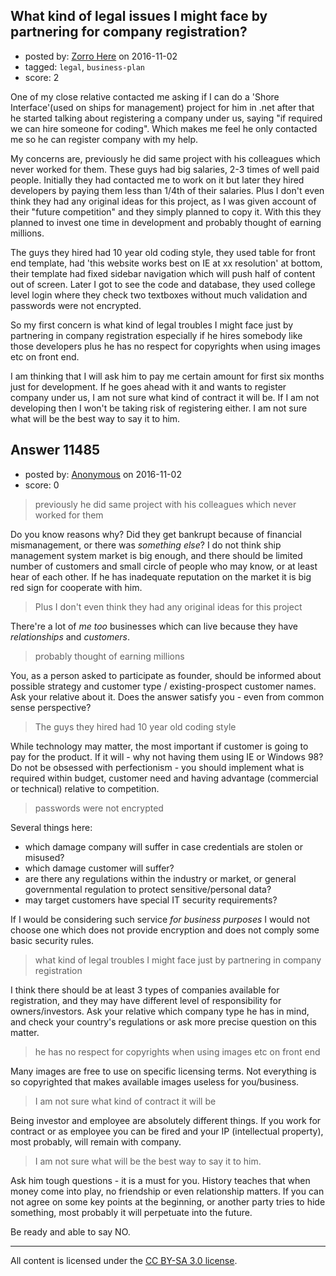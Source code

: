 ## What kind of legal issues I might face by partnering for company registration?

- posted by: [Zorro Here](https://stackexchange.com/users/5797561/zorro-here) on 2016-11-02
- tagged: `legal`, `business-plan`
- score: 2

One of my close relative contacted me asking if I can do a 'Shore Interface'(used on ships for management) project for him in .net after that he started talking about registering a company under us, saying "if required we can hire someone for coding". Which makes me feel he only contacted me so he can register company with my help.

My concerns are, previously he did same project with his colleagues which never worked for them. These guys had big salaries, 2-3 times of well paid people. Initially they had contacted me to work on it but later they hired developers by paying them less than 1/4th of their salaries. Plus I don't even think they had any original ideas for this project, as I was given account of their "future competition" and they simply planned to copy it. With this they planned to invest one time in development and probably thought of earning millions. 

The guys they hired had 10 year old coding style, they used table for front end template, had 'this website works best on IE at xx resolution' at bottom, their template had fixed sidebar navigation which will push half of content out of screen. Later I got to see the code and database, they used college level login where they check two textboxes without much validation and passwords were not encrypted.

So my first concern is what kind of legal troubles I might face just by partnering in company registration especially if he hires somebody like those developers plus he has no respect for copyrights when using images etc on front end.

I am thinking that I will ask him to pay me certain amount for first six months just for development. If he goes ahead with it and wants to register company under us, I am not sure what kind of contract it will be. If I am not developing then I won't be taking risk of registering either. I am not sure what will be the best way to say it to him.


## Answer 11485

- posted by: [Anonymous](https://stackexchange.com/users/1584111/anonymous) on 2016-11-02
- score: 0

> previously he did same project with his colleagues which never worked for them

Do you know reasons why? Did they get bankrupt because of financial mismanagement, or there was *something else*? I do not think ship management system market is big enough, and there should be limited number of customers and small circle of people who may know, or at least hear of each other. If he has inadequate reputation on the market it is big red sign for cooperate with him.

> Plus I don't even think they had any original ideas for this project

There're a lot of *me too* businesses which can live because they have *relationships* and *customers*.

> probably thought of earning millions

You, as a person asked to participate as founder, should be informed about possible strategy and customer type / existing-prospect customer names. Ask your relative about it. Does the answer satisfy you - even from common sense perspective?

> The guys they hired had 10 year old coding style

While technology may matter, the most important if customer is going to pay for the product. If it will - why not having them using IE or Windows 98? Do not be obsessed with perfectionism - you should implement what is required within budget, customer need and having advantage (commercial or technical) relative to competition.

> passwords were not encrypted

Several things here:

- which damage company will suffer in case credentials are stolen or misused?
- which damage customer will suffer?
- are there any regulations within the industry or market, or general governmental regulation to protect sensitive/personal data?
- may target customers have special IT security requirements?

If I would be considering such service *for business purposes* I would not choose one which does not provide encryption and does not comply some basic security rules.

> what kind of legal troubles I might face just by partnering in company registration

I think there should be at least 3 types of companies available for registration, and they may have different level of responsibility for owners/investors. Ask your relative which company type he has in mind, and check your country's regulations or ask more precise question on this matter.

> he has no respect for copyrights when using images etc on front end

Many images are free to use on specific licensing terms. Not everything is so copyrighted that makes available images useless for you/business.

> I am not sure what kind of contract it will be

Being investor and employee are absolutely different things. If you work for contract or as employee you can be fired and your IP (intellectual property), most probably, will remain with company.

> I am not sure what will be the best way to say it to him.

Ask him tough questions - it is a must for you. History teaches that when money come into play, no friendship or even relationship matters. If you can not agree on some key points at the beginning, or another party tries to hide something, most probably it will perpetuate into the future.

Be ready and able to say NO.



---

All content is licensed under the [CC BY-SA 3.0 license](https://creativecommons.org/licenses/by-sa/3.0/).
